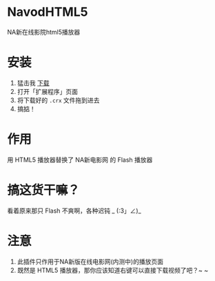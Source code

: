 NavodHTML5
===============

NA新在线影院html5播放器


安装
==============
1. 猛击我 [下载](https://github.com/viko16/navodhtml5/raw/master/navodhtml5.crx)
2. 打开「扩展程序」页面
3. 将下载好的 `.crx` 文件拖到进去
4. 搞掂！


作用
==============
用 HTML5 播放器替换了 NA新电影网 的 Flash 播放器


搞这货干嘛？
==============
看着原来那只 Flash 不爽啊，各种迟钝 _ (:3」∠)_ 


注意
==============
1. 此插件只作用于NA新版在线电影网(内测中)的播放页面
2. 既然是 HTML5 播放器，那你应该知道右键可以直接下载视频了吧？~ ~